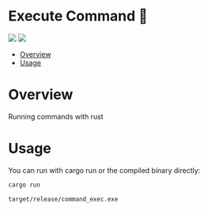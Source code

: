 # Execute Command 🦀

<p align="left">
	<a href="https://www.rust-lang.org/"><img src="https://img.shields.io/badge/made%20with-Rust-red"></a>
	<a href="#"><img src="https://img.shields.io/badge/platform-windows-blueviolet"></a>
</p>

- [Overview](#overview)
- [Usage](#usage)

# Overview
Running commands with rust

# Usage 
You can run with cargo run or the compiled binary directly:
```sh
cargo run
```
```sh
target/release/command_exec.exe
```